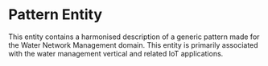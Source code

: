 # Pattern Entity
This entity contains a harmonised description of a generic pattern made for the Water Network Management domain. This entity is primarily associated with the water management vertical and related IoT applications.